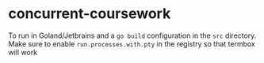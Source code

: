 # concurrent-coursework

To run in Goland/Jetbrains and a `go build` configuration in the `src` directory. 
Make sure to enable `run.processes.with.pty` in the registry so that termbox will work
